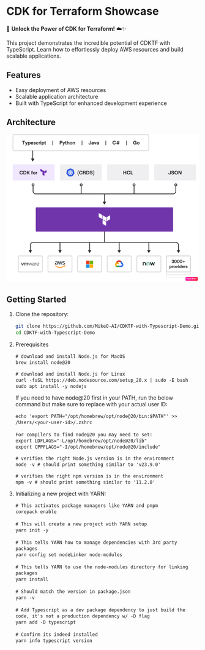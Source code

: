 # CDK for Terraform Showcase

🌟 **Unlock the Power of CDK for Terraform!** ☁️✨

This project demonstrates the incredible potential of CDKTF with TypeScript. Learn how to effortlessly deploy AWS resources and build scalable applications.

## Features

- Easy deployment of AWS resources
- Scalable application architecture
- Built with TypeScript for enhanced development experience

## Architecture

![CDKTF Toolchain Diagram](images/CDKTF-Toolchain-Diagram.png)

## Getting Started

1. Clone the repository:
   ```bash
   git clone https://github.com/MikeO-AI/CDKTF-with-Typescript-Demo.git
   cd CDKTF-with-Typescript-Demo

2. Prerequisites
   ```
   # download and install Node.js for MacOS
   brew install node@20
   ```

   ```
   # download and install Node.js for Linux
   curl -fsSL https://deb.nodesource.com/setup_20.x | sudo -E bash
   sudo apt install -y nodejs
   ```

   If you need to have node@20 first in your PATH, run the below command but make sure to replace <your-user-id> with your actual user ID:

   ```
   echo 'export PATH="/opt/homebrew/opt/node@20/bin:$PATH"' >> /Users/<your-user-id>/.zshrc

   For compilers to find node@20 you may need to set:
   export LDFLAGS="-L/opt/homebrew/opt/node@20/lib"
   export CPPFLAGS="-I/opt/homebrew/opt/node@20/include"
   ```

   ```
   # verifies the right Node.js version is in the environment
   node -v # should print something similar to 'v23.9.0'
   ```

   ```
   # verifies the right npm version is in the environment
   npm -v # should print something similar to '11.2.0'
   ```

3. Initializing a new project with YARN:
   ```
   # This activates package managers like YARN and pnpm
   corepack enable

   # This will create a new project with YARN setup
   yarn init -y

   # This tells YARN how to manage dependencies with 3rd party packages
   yarn config set nodeLinker node-modules 

   # This tells YARN to use the node-modules directory for linking packages
   yarn install

   # Should match the version in package.json
   yarn -v

   # Add Typescript as a dev package dependency to just build the code, it's not a production dependency w/ -D flag
   yarn add -D typescript

   # Confirm its indeed installed
   yarn info typescript version 
   ```

